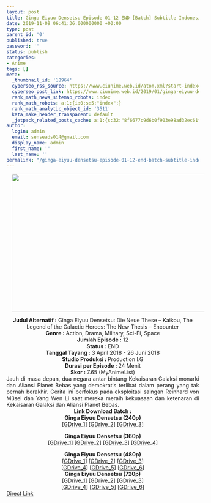 ```yaml
---
layout: post
title: Ginga Eiyuu Densetsu Episode 01-12 END [Batch] Subtitle Indonesia
date: 2019-11-09 06:41:36.000000000 +00:00
type: post
parent_id: '0'
published: true
password: ''
status: publish
categories:
- Anime
tags: []
meta:
  _thumbnail_id: '18964'
  cyberseo_rss_source: https://www.ciunime.web.id/atom.xml?start-index=2101&max-results=150
  cyberseo_post_link: https://www.ciunime.web.id/2019/01/ginga-eiyuu-densetsu-episode-01-12-end.html
  rank_math_news_sitemap_robots: index
  rank_math_robots: a:1:{i:0;s:5:"index";}
  rank_math_analytic_object_id: '3511'
  kata_make_header_transparent: default
  _jetpack_related_posts_cache: a:1:{s:32:"8f6677c9d6b0f903e98ad32ec61f8deb";a:2:{s:7:"expires";i:1654257014;s:7:"payload";a:0:{}}}
author:
  login: admin
  email: senseads014@gmail.com
  display_name: admin
  first_name: ''
  last_name: ''
permalink: "/ginga-eiyuu-densetsu-episode-01-12-end-batch-subtitle-indonesia/"
---
```

<div class="separator" style="clear: both; text-align: center;"><a href="https://4.bp.blogspot.com/-iBFE0uWk-ns/XDLHayWTKGI/AAAAAAAAGcI/0i8YwdiY-GAP2fyioXCzmJvy8TQY-CCtgCLcBGAs/s1600/Ginga%2BEiyuu%2BDensetsu%2B-%2BDie%2BNeue%2BThese%2B-%2BKaikou.jpg" imageanchor="1" style="margin-left: 1em; margin-right: 1em;"><img border="0" data-original-height="720" data-original-width="1280" height="360" src="{{ site.baseurl }}/assets/2019/11/Ginga%2BEiyuu%2BDensetsu%2B-%2BDie%2BNeue%2BThese%2B-%2BKaikou.jpg" width="640" /></a></div>
<p>
<div style="text-align: center;"><b>Judul Alternatif :</b> Ginga Eiyuu Densetsu: Die Neue These – Kaikou, The Legend of the Galactic Heroes: The New Thesis – Encounter</div>
<div style="text-align: center;"><b><b>Genre :</b></b> Action, Drama, Military, Sci-Fi, Space</div>
<div style="text-align: center;"><b>Jumlah Episode :</b> 12<br /><b>Status :&nbsp;</b>END<br /><b>Tanggal Tayang :</b> 3 April 2018 - 26 Juni 2018<br /><b>Studio Produksi : </b>Production I.G<br /><b>Durasi per Episode :&nbsp;</b>24 Menit</div>
<div style="text-align: center;"><b>Skor :</b> 7.65 (MyAnimeList)</div>
<div style="text-align: justify;"></div>
<div style="text-align: justify;">Jauh di masa depan, dua negara antar bintang Kekaisaran Galaksi monarki dan Aliansi Planet Bebas yang demokratis terlibat dalam perang yang tak pernah berakhir. Cerita ini berfokus pada eksploitasi saingan Reinhard von Müsel dan Yang Wen Li saat mereka meraih kekuasaan dan ketenaran di Kekaisaran Galaksi dan Aliansi Planet Bebas.</div>
<div style="text-align: justify;"></div>
<div style="text-align: justify;"></div>
<div style="text-align: center;"><b>Link Download Batch :</b></div>
<div style="text-align: center;">
<div style="text-align: center;"><b>Ginga Eiyuu Densetsu (240p)</b></div>
<div style="text-align: center;">[<a href="https://drive.google.com/uc?id=1cGeEx51PwNC1m6_SM4h6uBa9B1ov_SUi" target="_blank" rel="noopener">GDrive_1</a>] [<a href="https://drive.google.com/uc?id=1RYLcSyaylEUIQy97xaySD-L-D_9Q3D2q" target="_blank" rel="noopener">GDrive_2</a>] [<a href="https://drive.google.com/uc?export=download&amp;id=1Oighq9ujdjzwinaZF9hi7Q-i-rB-z2Qf" target="_blank" rel="noopener">GDrive_3</a>]</div>
<p></div>
<div style="text-align: center;"><b>Ginga Eiyuu Densetsu (360p)</b></div>
<div style="text-align: center;">[<a href="https://drive.google.com/uc?id=1-ESWrxmnIxIe9_0IJKsytdGOQ2uMXpKW" target="_blank" rel="noopener">GDrive_1</a>] [<a href="https://drive.google.com/uc?id=1N9KH5sMmZPktAtJFqBFsViyrvjn6fLfV" target="_blank" rel="noopener">GDrive_2</a>] [<a href="https://drive.google.com/uc?export=download&amp;id=19VoBwAaIcstt5QI1hrkHSScNiGtgyFX1" target="_blank" rel="noopener">GDrive_3</a>] [<a href="https://drive.google.com/uc?id=1AsmxbBt5BDT9At6v5FW51tIH8XwVTti9" target="_blank" rel="noopener">GDrive_4</a>]</p>
</div>
<div style="text-align: center;"><b>Ginga Eiyuu Densetsu (480p)</b><br />[<a href="https://drive.google.com/uc?id=1LQZoa27YPFVekIt4khBwmcGkJ1OThMi3" target="_blank" rel="noopener">GDrive_1</a>] [<a href="https://drive.google.com/uc?id=1zPvkXW7udlKun4H-DaUdB6FDUihA37SB" target="_blank" rel="noopener">GDrive_2</a>] [<a href="https://drive.google.com/uc?id=1wgzfVCDQThpfucHFcXLFbVcrCZJxvKT3" target="_blank" rel="noopener">GDrive_3</a>]<br />[<a href="https://drive.google.com/uc?id=1BRKdSR_za_1SxhcixRtW2x5xfddV1LO9" target="_blank" rel="noopener">GDrive_4</a>] [<a href="https://drive.google.com/uc?id=1-Y90uTSY5FhyuS4W70oB9LRRrOG_6NcD" target="_blank" rel="noopener">GDrive_5</a>] [<a href="https://drive.google.com/uc?export=download&amp;id=1FoVkiB7cBHvR1x8LPT-pwm5OKFWzI8sb" target="_blank" rel="noopener">GDrive_6</a>]</div>
<div style="text-align: center;"><b>Ginga Eiyuu Densetsu (720p)</b><br />[<a href="https://drive.google.com/uc?id=1dde7ktzGs6hPJooqKbqI6XEhBJJvlUIF" target="_blank" rel="noopener">GDrive_1</a>] [<a href="https://drive.google.com/uc?id=1pFtUgiv_68Qina4wc3cYz4g1SlsVEilY" target="_blank" rel="noopener">GDrive_2</a>] [<a href="https://drive.google.com/uc?id=1NjzyI7vwe97wY6UR-Pp9lw3S_1aYfb4J" target="_blank" rel="noopener">GDrive_3</a>]<br />[<a href="https://drive.google.com/uc?id=1x84Iq-MATcT0rsOIJGfNCE2QQaLJV-sQ" target="_blank" rel="noopener">GDrive_4</a>] [<a href="https://drive.google.com/uc?id=1zToDMl0Sbrai6OAk4zbxRTXwgen3CE1o" target="_blank" rel="noopener">GDrive_5</a>] [<a href="https://drive.google.com/uc?export=download&amp;id=1RjEXorYw_-Z1XB07jOCcbWzii0Eyrqx0" target="_blank" rel="noopener">GDrive_6</a>]</div>
<link rel="stylesheet" href="https://cdnjs.cloudflare.com/ajax/libs/font-awesome/4.7.0/css/font-awesome.min.css" />
<div class="divbtn"> <a href="https://handymansurrender.com/fihup8buzv?key=94550f7ce39444073321dde3b8782f97" class="btn"><i class="fa fa-download"></i> Direct Link</a> </div>
